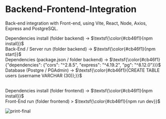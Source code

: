 # Backend-Frontend-Integration
Back-end integration with Front-end, using Vite, React, Node, Axios, Express and PostgreSQL.<br>

Dependencies install (folder backend) -> $\textsf{\color{#cb46f1}{npm install}}$<br>
Back-End / Server run (folder backend) -> $\textsf{\color{#cb46f1}{npm start}}$<br>
Dependencies (package.json / folder backend) -> $\textsf{\color{#cb46f1}{"dependencies": {"cors": "^2.8.5", "express": "^4.19.2", "pg": "^8.12.0"}}}$<br>
Database (Postgre / PGAdmin) -> $\textsf{\color{#cb46f1}{CREATE TABLE users (username VARCHAR (30));}}$<br><br>

Dependencies install (folder frontend) -> $\textsf{\color{#cb46f1}{npm install}}$<br>
Front-End run (folder frontend) > $\textsf{\color{#cb46f1}{npm run dev}}$<br>

![print-final](https://github.com/user-attachments/assets/0972e455-5087-4dd1-814e-7c4cd6577249)

